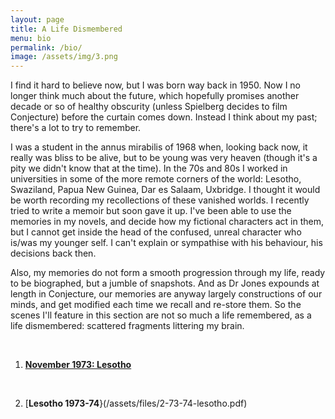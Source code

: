 ```yaml
---
layout: page
title: A Life Dismembered
menu: bio
permalink: /bio/
image: /assets/img/3.png
---
```


<!---![M B Reed](/assets/img/mbreed.jpg){:class="bio-img"}--->

I find it hard to believe now, but I was born way back in 1950. Now I no longer think much about the future, which hopefully promises another decade or so of healthy obscurity (unless Spielberg decides to film Conjecture) before the curtain comes down. Instead I think about my past; there's a lot to try to remember. 

I was a student in the annus mirabilis of 1968 when, looking back now, it really was bliss to be alive, but to be young was very heaven (though it's a pity we didn't know that at the time). In the 70s and 80s I worked in universities in some of the more remote corners of the world: Lesotho, Swaziland, Papua New Guinea, Dar es Salaam, Uxbridge. I thought it would be worth recording my recollections of these vanished worlds. I recently tried to write a memoir but soon gave it up. I've been able to use the memories in my novels, and decide how my fictional characters act in them, but I cannot get inside the head of the confused, unreal character who is/was my younger self. I can't explain or sympathise with his behaviour, his decisions back then. 

Also, my memories do not form a smooth progression through my life, ready to be biographed, but a jumble of snapshots. And as Dr Jones expounds at length in Conjecture, our memories are anyway largely constructions of our minds, and get modified each time we recall and re-store them. So the scenes I'll feature in this section are not so much a life remembered, as a life dismembered: scattered fragments littering my brain. 

<br/>

1. [**November 1973: Lesotho**](/assets/files/1-Nov73.pdf)

<br/>

2. [**Lesotho 1973-74**}(/assets/files/2-73-74-lesotho.pdf)

<br/>
